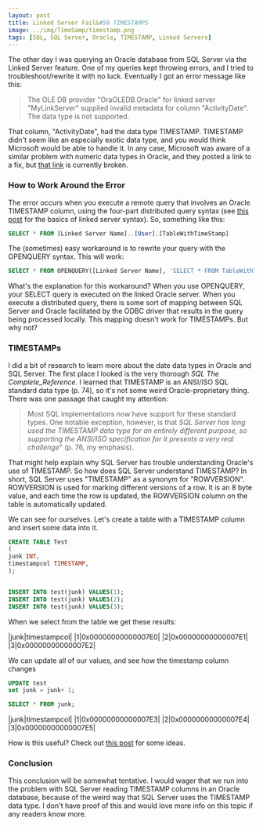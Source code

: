 ```yaml
---
layout: post
title: Linked Server Fail&#58 TIMESTAMPS
image: ../img/TimeSamp/timestamp.png
tags: [SQL, SQL Server, Oracle, TIMESTAMP, Linked Servers]
---
```


The other day I was querying an Oracle database from SQL Server via the Linked Server feature. One of my queries kept throwing errors, and I tried to troubleshoot/rewrite it with no luck. Eventually I got an error message like this:

>The OLE DB provider "OraOLEDB.Oracle" for linked server "MyLinkServer" supplied invalid metadata for column "ActivityDate". The data type is not supported.

That column, "ActivityDate", had the data type TIMESTAMP. TIMESTAMP didn't seem like an especially exotic data type, and you would think Microsoft would be able to handle it. In any case, Microsoft was aware of a similar problem with numeric data types in Oracle, and they posted a link to a fix, but [that link](https://support.microsoft.com/en-us/help/243027) is currently broken.

### How to Work Around the Error

The error occurs when you execute a remote query that involves an Oracle TIMESTAMP column, using the four-part distributed query syntax (see [this post](https://andyspecht.github.io/2017-08-13-linked-server-lessons/) for the basics of linked server syntax). So, something like this:

```sql
SELECT * FROM [Linked Server Name]..[User].[TableWithTimeStamp]
```

The (sometimes) easy workaround is to rewrite your query with the OPENQUERY syntax. This will work:

```sql
SElECT * FROM OPENQUERY([Linked Server Name], 'SELECT * FROM TableWithTimeStamp')
```

What's the explanation for this workaround? When you use OPENQUERY, your SELECT query is executed on the linked Oracle server. When you execute a distributed query, there is some sort of mapping between SQL Server and Oracle facilitated by the ODBC driver that results in the query being processed locally. This mapping doesn't work for TIMESTAMPs. But why not?

### TIMESTAMPs

I did a bit of research to learn more about the date data types in Oracle and SQL Server. The first place I looked is the very thorough _SQL The Complete_Reference_. I learned that TIMESTAMP is an ANSI/ISO SQL standard data type (p. 74), so it's not some weird Oracle-proprietary thing. There was one passage that caught my attention:

>Most SQL implementations now have support for these standard types. One notable exception, however, is that _SQL Server has long used the TIMESTAMP data type for an entirely different purpose, so supporting the ANSI/ISO specification for it presents a very real challenge_" (p. 76, my emphasis).

That might help explain why SQL Server has trouble understanding Oracle's use of TIMESTAMP. So how does SQL Server understand TIMESTAMP? In short, SQL Server uses "TIMESTAMP" as a synonym for "ROWVERSION". ROWVERSION is used for marking different versions of a row. It is an 8 byte value, and each time the row is updated, the ROWVERSION column on the table is automatically updated.

We can see for ourselves. Let's create a table with a TIMESTAMP column and insert some data into it.

```sql
CREATE TABLE Test
(
junk INT,
timestampcol TIMESTAMP,
);


INSERT INTO test(junk) VALUES(1);
INSERT INTO test(junk) VALUES(2);
INSERT INTO test(junk) VALUES(3);
```
When we select from the table we get these results:

|junk|timestampcol|
|1|0x00000000000007E0|
|2|0x00000000000007E1|
|3|0x00000000000007E2|

We can update all of our values, and see how the timestamp column changes

```sql
UPDATE test
set junk = junk+ 1;

SELECT * FROM junk;
```

|junk|timestampcol|
|1|0x00000000000007E3|
|2|0x00000000000007E4|
|3|0x00000000000007E5|


How is this useful? Check out [this post](http://geekswithblogs.net/TimothyK/archive/2014/01/14/introduction-to-rowversion.aspx) for some ideas.

### Conclusion

This conclusion will be somewhat tentative. I would wager that we run into the problem with SQL Server reading TIMESTAMP columns in an Oracle database, because of the weird way that SQL Server uses the TIMESTAMP data type. I don't have proof of this and would love more info on this topic if any readers know more.




